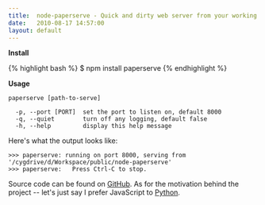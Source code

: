 ```yaml
---
title:  node-paperserve - Quick and dirty web server from your working directory
date:   2010-08-17 14:57:00
layout: default
---
```


**Install**

{% highlight bash %}
$ npm install paperserve
{% endhighlight %}

**Usage**

    paperserve [path-to-serve]

      -p, --port [PORT]  set the port to listen on, default 8000
      -q, --quiet        turn off any logging, default false
      -h, --help         display this help message

Here's what the output looks like:

    >>> paperserve: running on port 8000, serving from '/cygdrive/d/Workspace/public/node-paperserve'
    >>> paperserve:   Press Ctrl-C to stop.

Source code can be found on [GitHub](http://github.com/StanAngeloff/node-paperserve). As for the motivation behind the project -- let's just say I prefer JavaScript to [Python](http://blog.angeloff.name/post/931456447/in-need-of-a-simple-web-server).
